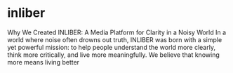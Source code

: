 # inliber
Why We Created INLIBER: A Media Platform for Clarity in a Noisy World In a world where noise often drowns out truth, INLIBER was born with a simple yet powerful mission: to help people understand the world more clearly, think more critically, and live more meaningfully. We believe that knowing more means living better 

